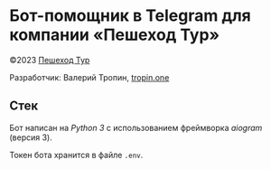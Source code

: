 # Бот-помощник в Telegram для компании «Пешеход Тур»

©2023 [Пешеход Тур](https://peshehodtour.ru)

Разработчик: Валерий Тропин, [tropin.one](https://tropin.one)

## Стек

Бот написан на *Python 3* с использованием фреймворка *aiogram* (версия 3).

Токен бота хранится в файле ```.env```.